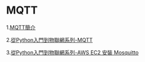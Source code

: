 # MQTT
1.[MQTT簡介](https://medium.com/%E5%BD%BC%E5%BE%97%E6%BD%98%E7%9A%84-swift-ios-app-%E9%96%8B%E7%99%BC%E6%95%99%E5%AE%A4/ios-x-iot-2-mqtt-%E7%B0%A1%E4%BB%8B-e750aa420162)

2.[從Python入門到物聯網系列-MQTT](https://ithelp.ithome.com.tw/articles/10224407)

3.[從Python入門到物聯網系列-AWS EC2 安裝 Mosquitto](https://ithelp.ithome.com.tw/articles/10226629)
